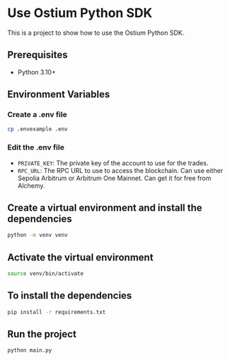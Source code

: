 # Use Ostium Python SDK

This is a project to show how to use the Ostium Python SDK.

## Prerequisites

- Python 3.10+

## Environment Variables

### Create a .env file

```bash
cp .envexample .env
```

### Edit the .env file

- `PRIVATE_KEY`: The private key of the account to use for the trades.
- `RPC_URL`: The RPC URL to use to access the blockchain. Can use either Sepolia Arbitrum or Arbitrum One Mainnet. Can
get it for free from Alchemy.

## Create a virtual environment and install the dependencies

```bash
python -m venv venv 
```

## Activate the virtual environment

```bash
source venv/bin/activate
```

## To install the dependencies

```bash
pip install -r requirements.txt
```

## Run the project

```bash
python main.py
```







